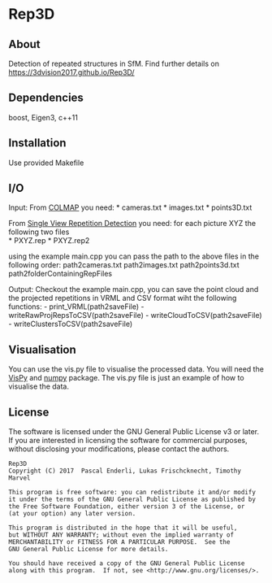 Rep3D
======

About
-----
Detection of repeated structures in SfM.
Find further details on https://3dvision2017.github.io/Rep3D/

Dependencies
---------------
boost, Eigen3, c++11

Installation
---------------
Use provided Makefile

I/O
---------------
Input:
From [COLMAP](https://colmap.github.io/) you need:
	* cameras.txt
	* images.txt
	* points3D.txt

From [Single View Repetition Detection](http://ccwu.me/code.html) you need:
	for each picture XYZ the following two files	
	* PXYZ.rep
	* PXYZ.rep2
	 
using the example main.cpp you can pass the path to the above files in the following order:
	path2cameras.txt path2images.txt path2points3d.txt path2folderContainingRepFiles

Output:
Checkout the example main.cpp, you can save the point cloud and the projected repetitions in VRML and CSV format wiht the following functions:
	- print_VRML(path2saveFile)
	- writeRawProjRepsToCSV(path2saveFile)
	- writeCloudToCSV(path2saveFile)
	- writeClustersToCSV(path2saveFile)

Visualisation
---------------
You can use the vis.py file to visualise the processed data. You will need the [VisPy](http://vispy.org/) and [numpy](http://www.numpy.org/) package. The vis.py file is just an example of how to visualise the data.


License
-------

The software is licensed under the GNU General Public License v3 or later. If
you are interested in licensing the software for commercial purposes, without
disclosing your modifications, please contact the authors.

    Rep3D
    Copyright (C) 2017  Pascal Enderli, Lukas Frischcknecht, Timothy Marvel

    This program is free software: you can redistribute it and/or modify
    it under the terms of the GNU General Public License as published by
    the Free Software Foundation, either version 3 of the License, or
    (at your option) any later version.

    This program is distributed in the hope that it will be useful,
    but WITHOUT ANY WARRANTY; without even the implied warranty of
    MERCHANTABILITY or FITNESS FOR A PARTICULAR PURPOSE.  See the
    GNU General Public License for more details.

    You should have received a copy of the GNU General Public License
    along with this program.  If not, see <http://www.gnu.org/licenses/>.
